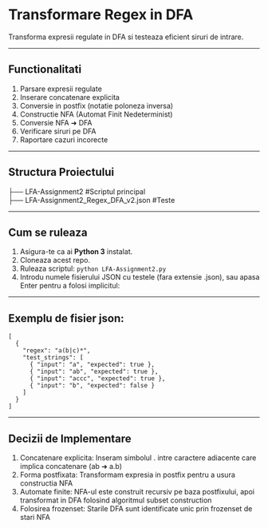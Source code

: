 #  Transformare Regex in DFA

Transforma expresii regulate in DFA si testeaza eficient siruri de intrare.  

---

##  Functionalitati

1.  Parsare expresii regulate
2.  Inserare concatenare explicita
3.  Conversie in postfix (notatie poloneza inversa)
4.  Constructie NFA (Automat Finit Nedeterminist)
5.  Conversie NFA ➜ DFA
6.  Verificare siruri pe DFA
7.  Raportare cazuri incorecte

---

##  Structura Proiectului
├── LFA-Assignment2 #Scriptul principal  
├── LFA-Assignment2_Regex_DFA_v2.json #Teste

---

##  Cum se ruleaza

1. Asigura-te ca ai **Python 3** instalat.
2. Cloneaza acest repo.
3. Ruleaza scriptul:
   ``` python LFA-Assignment2.py ```
4. Introdu numele fisierului JSON cu testele (fara extensie .json), sau apasa Enter pentru a folosi implicitul:   

---

## Exemplu de fisier json:
```
[
  {
    "regex": "a(b|c)*",
    "test_strings": [
      { "input": "a", "expected": true },
      { "input": "ab", "expected": true },
      { "input": "accc", "expected": true },
      { "input": "b", "expected": false }
    ]
  }
]
```

---

## Decizii de Implementare

1. Concatenare explicita: Inseram simbolul . intre caractere adiacente care implica concatenare (ab ➜ a.b)
2. Forma postfixata: Transformam expresia in postfix pentru a usura constructia NFA
3. Automate finite: NFA-ul este construit recursiv pe baza postfixului, apoi transformat in DFA folosind algoritmul subset construction
4. Folosirea frozenset: Starile DFA sunt identificate unic prin frozenset de stari NFA
